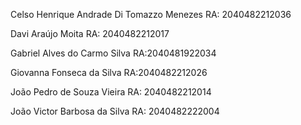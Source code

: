 Celso Henrique Andrade Di Tomazzo Menezes RA: 2040482212036

Davi Araújo Moita RA: 2040482212017

Gabriel Alves do Carmo Silva RA:2040481922034

Giovanna Fonseca da Silva RA:2040482212026

João Pedro de Souza Vieira RA: 2040482212014

João Victor Barbosa da Silva RA: 2040482222004